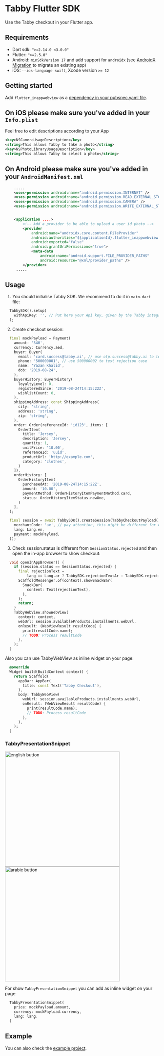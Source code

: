 # Tabby Flutter SDK

Use the Tabby checkout in your Flutter app.

## Requirements

- Dart sdk: `">=2.14.0 <3.0.0"`
- Flutter: `">=2.5.0"`
- Android: `minSdkVersion 17` and add support for `androidx` (see [AndroidX Migration](https://flutter.dev/docs/development/androidx-migration) to migrate an existing app)
- iOS: `--ios-language swift`, Xcode version `>= 12`

## Getting started

Add `flutter_inappwebview` as a [dependency in your pubspec.yaml file](https://flutter.io/using-packages/).

## On iOS please make sure you've added in your `Info.plist`

Feel free to edit descriptions according to your App

```xml
<key>NSCameraUsageDescription</key>
<string>This allows Tabby to take a photo</string>
<key>NSPhotoLibraryUsageDescription</key>
<string>This allows Tabby to select a photo</string>
```

## On Android please make sure you've added in your `AndroidManifest.xml`

```xml
    .....
    <uses-permission android:name="android.permission.INTERNET" />
    <uses-permission android:name="android.permission.READ_EXTERNAL_STORAGE" />
    <uses-permission android:name="android.permission.CAMERA" />
    <uses-permission android:name="android.permission.WRITE_EXTERNAL_STORAGE" />


    <application ....>
        <!-- Add a provider to be able to upload a user id photo -->
        <provider
            android:name="androidx.core.content.FileProvider"
            android:authorities="${applicationId}.flutter_inappwebview.fileprovider"
            android:exported="false"
            android:grantUriPermissions="true">
            <meta-data
                android:name="android.support.FILE_PROVIDER_PATHS"
                android:resource="@xml/provider_paths" />
        </provider>
     .....
```

## Usage

1. You should initialise Tabby SDK. We recommend to do it in `main.dart` file:

```dart
  TabbySDK().setup(
    withApiKey: '', // Put here your Api key, given by the Tabby integrations team
  );
```

2. Create checkout session:

```dart
  final mockPayload = Payment(
    amount: '340',
    currency: Currency.aed,
    buyer: Buyer(
      email: 'card.success@tabby.ai', // use otp.success@tabby.ai to test rejection case
      phone: '500000001', // use 500000002 to test rejection case
      name: 'Yazan Khalid',
      dob: '2019-08-24',
    ),
    buyerHistory: BuyerHistory(
      loyaltyLevel: 0,
      registeredSince: '2019-08-24T14:15:22Z',
      wishlistCount: 0,
    ),
    shippingAddress: const ShippingAddress(
      city: 'string',
      address: 'string',
      zip: 'string',
    ),
    order: Order(referenceId: 'id123', items: [
      OrderItem(
        title: 'Jersey',
        description: 'Jersey',
        quantity: 1,
        unitPrice: '10.00',
        referenceId: 'uuid',
        productUrl: 'http://example.com',
        category: 'clothes',
      )
    ]),
    orderHistory: [
      OrderHistoryItem(
        purchasedAt: '2019-08-24T14:15:22Z',
        amount: '10.00',
        paymentMethod: OrderHistoryItemPaymentMethod.card,
        status: OrderHistoryItemStatus.newOne,
      )
    ],
  );

  final session = await TabbySDK().createSession(TabbyCheckoutPayload(
    merchantCode: 'ae', // pay attention, this might be different for different merchants
    lang: Lang.en,
    payment: mockPayload,
  ));
```

3. Check session.status is different from `SessionStatus.rejected` and then open the in-app browser to show checkout:

```dart
  void openInAppBrowser() {
    if (session.status == SessionStatus.rejected) {
      final rejectionText =
          lang == Lang.ar ? TabbySDK.rejectionTextAr : TabbySDK.rejectionTextEn;
      ScaffoldMessenger.of(context).showSnackBar(
        SnackBar(
          content: Text(rejectionText),
        ),
      );
      return;
    }
    TabbyWebView.showWebView(
      context: context,
      webUrl: session.availableProducts.installments.webUrl,
      onResult: (WebViewResult resultCode) {
        print(resultCode.name);
        // TODO: Process resultCode
      },
    );
  }
```

Also you can use TabbyWebView as inline widget on your page:

```dart
  @override
  Widget build(BuildContext context) {
    return Scaffold(
      appBar: AppBar(
        title: const Text('Tabby Checkout'),
      ),
      body: TabbyWebView(
        webUrl: session.availableProducts.installments.webUrl,
        onResult: (WebViewResult resultCode) {
          print(resultCode.name);
          // TODO: Process resultCode
        },
      ),
    );
  }
```

### TabbyPresentationSnippet

<p>
  <img src="./doc/snippet_en.png" width="375" title="english button">
  <img src="./doc/snippet_ar.png" width="375" title="arabic button">
</p>

For show `TabbyPresentationSnippet` you can add as inline widget on your page:

```dart
  TabbyPresentationSnippet(
    price: mockPayload.amount,
    currency: mockPayload.currency,
    lang: lang,
  )
```

## Example

You can also check the [example project](https://github.com/tabby-ai/tabby-flutter-sdk/tree/master/example).
